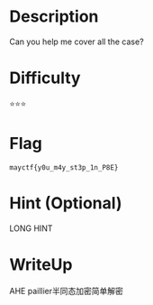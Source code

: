 # Description
Can you help me cover all the case?

# Difficulty
⭐⭐⭐

# Flag
`mayctf{y0u_m4y_st3p_1n_P8E}`


# Hint (Optional)
LONG HINT

# WriteUp
AHE paillier半同态加密简单解密